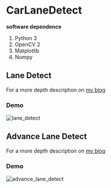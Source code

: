 # CarLaneDetect

**software dependence**
1. Python 3
2. OpenCV 2
3. Matplotlib
4. Numpy

## Lane Detect

For a more depth description on [my blog](https://hackmd.io/@yoch/ByVdEVZP_)

### Demo

![lane_detect](https://i.imgur.com/mFOsjvH.gif)

## Advance Lane Detect

For a more depth description on [my blog](https://hackmd.io/@yoch/Sy8H_v4vO)

### Demo

![advance_lane_detect](https://i.imgur.com/I93XjgY.gif)